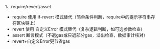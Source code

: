 1、require/revert/asset
- require 使用 if-revert 模式替代（简单条件判断，require中的提示字符串存在区块链上）
- revert 使用 自定义Error 模式替代（复杂逻辑判断，如可选参数检查）
- assert 断言模式（不退gas或只退部分gas，溢出检查，数据审计核对）
- revert+自定义Error更节省gas